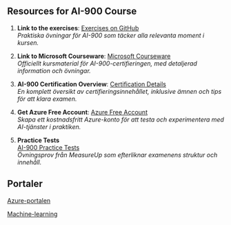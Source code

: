 ## Resources for AI-900 Course

1. **Link to the exercises**: [Exercises on GitHub](https://github.com/MicrosoftLearning/mslearn-ai-fundamentals?tab=readme-ov-file)  
   _Praktiska övningar för AI-900 som täcker alla relevanta moment i kursen._

2. **Link to Microsoft Courseware**: [Microsoft Courseware](https://learn.microsoft.com/en-us/training/courses/ai-900t00)  
   _Officiellt kursmaterial för AI-900-certifieringen, med detaljerad information och övningar._

3. **AI-900 Certification Overview**: [Certification Details](https://learn.microsoft.com/en-us/certifications/exams/ai-900)  
   _En komplett översikt av certifieringsinnehållet, inklusive ämnen och tips för att klara examen._

4. **Get Azure Free Account**: [Azure Free Account](https://azure.microsoft.com/free/)  
   _Skapa ett kostnadsfritt Azure-konto för att testa och experimentera med AI-tjänster i praktiken._

5. **Practice Tests**  
   [AI-900 Practice Tests](https://www.measureup.com/catalogsearch/result/?q=ai900)  
   _Övningsprov från MeasureUp som efterliknar examenens struktur och innehåll._

## Portaler

[Azure-portalen](https://portal.azure.com/#home)

[Machine-learning](https://ml.azure.com/?azure-portal=true)



   
